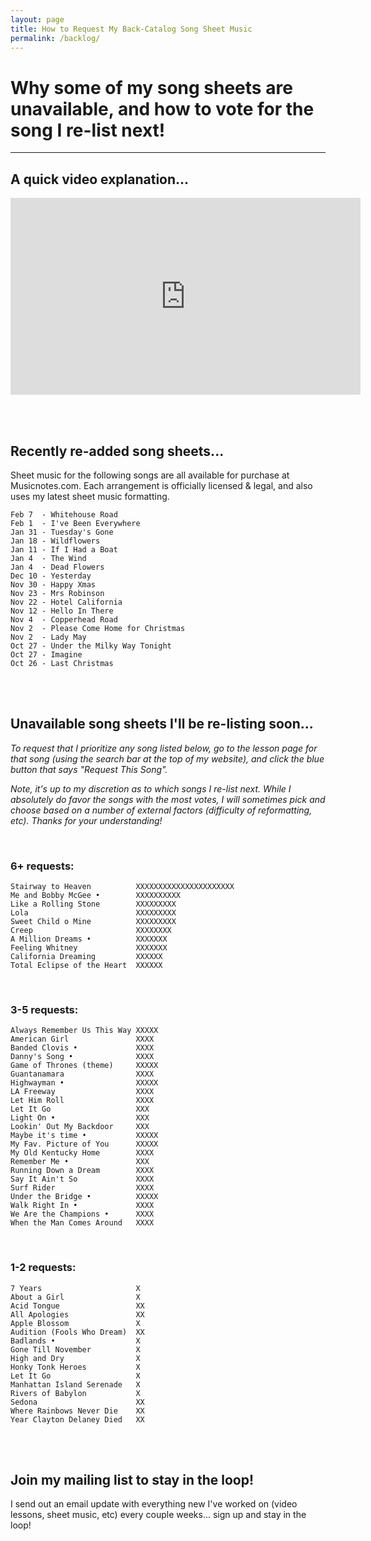 ```yaml
---
layout: page
title: How to Request My Back-Catalog Song Sheet Music
permalink: /backlog/
---
```


<h1>Why some of my song sheets are unavailable, and how to vote for the song I re-list next!</h1>

<hr />

<h2>A quick video explanation...</h2>

<iframe width="560" height="315" src="https://www.youtube.com/embed/LlmYxrMCRHE" frameborder="0" allow="accelerometer; autoplay; encrypted-media; gyroscope; picture-in-picture" allowfullscreen></iframe>

<br /><br />

<h2>Recently re-added song sheets...</h2>

Sheet music for the following songs are all available for purchase at Musicnotes.com. Each arrangement is officially licensed & legal, and also uses my latest sheet music formatting.

    Feb 7  - Whitehouse Road
    Feb 1  - I've Been Everywhere
    Jan 31 - Tuesday's Gone
    Jan 18 - Wildflowers
    Jan 11 - If I Had a Boat
    Jan 4  - The Wind
    Jan 4  - Dead Flowers
    Dec 10 - Yesterday
    Nov 30 - Happy Xmas
    Nov 23 - Mrs Robinson
    Nov 22 - Hotel California
    Nov 12 - Hello In There
    Nov 4  - Copperhead Road
    Nov 2  - Please Come Home for Christmas
    Nov 2  - Lady May
    Oct 27 - Under the Milky Way Tonight
    Oct 27 - Imagine
    Oct 26 - Last Christmas

<br /><br />

<h2>Unavailable song sheets I'll be re-listing soon...</h2>

<p><em>To request that I prioritize any song listed below, go to the lesson page for that song (using the search bar at the top of my website), and click the blue button that says "Request This Song".</em></p>

<p><em>Note, it's up to my discretion as to which songs I re-list next. While I absolutely do favor the songs with the most votes, I will sometimes pick and choose based on a number of external factors (difficulty of reformatting, etc). Thanks for your understanding!</em></p>

<br />

<h3>6+ requests:</h3>

    Stairway to Heaven          XXXXXXXXXXXXXXXXXXXXXX
    Me and Bobby McGee •        XXXXXXXXXX
    Like a Rolling Stone        XXXXXXXXX
    Lola                        XXXXXXXXX
    Sweet Child o Mine          XXXXXXXXX
    Creep                       XXXXXXXX
    A Million Dreams •          XXXXXXX
    Feeling Whitney             XXXXXXX
    California Dreaming         XXXXXX
    Total Eclipse of the Heart  XXXXXX

<br />
<h3>3-5 requests:</h3>

    Always Remember Us This Way XXXXX
    American Girl               XXXX
    Banded Clovis •             XXXX
    Danny's Song •              XXXX
    Game of Thrones (theme)     XXXXX
    Guantanamara                XXXX
    Highwayman •                XXXXX
    LA Freeway                  XXXX
    Let Him Roll                XXXX
    Let It Go                   XXX
    Light On •                  XXX
    Lookin' Out My Backdoor     XXX
    Maybe it's time •           XXXXX
    My Fav. Picture of You      XXXXX
    My Old Kentucky Home        XXXX
    Remember Me •               XXX
    Running Down a Dream        XXXX
    Say It Ain't So             XXXX
    Surf Rider                  XXXX
    Under the Bridge •          XXXXX
    Walk Right In •             XXXX
    We Are the Champions •      XXXX
    When the Man Comes Around   XXXX

<br />
<h3>1-2 requests:</h3>

    7 Years                     X
    About a Girl                X
    Acid Tongue                 XX
    All Apologies               XX
    Apple Blossom               X
    Audition (Fools Who Dream)  XX
    Badlands •                  X
    Gone Till November          X
    High and Dry                X
    Honky Tonk Heroes           X
    Let It Go                   X
    Manhattan Island Serenade   X
    Rivers of Babylon           X  
    Sedona                      XX
    Where Rainbows Never Die    XX
    Year Clayton Delaney Died   XX

<br /><br />

<h2>Join my mailing list to stay in the loop!</h2>
<p>I send out an email update with everything new I've worked on (video lessons, sheet music, etc) every couple weeks... sign up and stay in the loop!</p>
<script async data-uid="200aea9186" src="https://songnotes.ck.page/200aea9186/index.js"></script>
